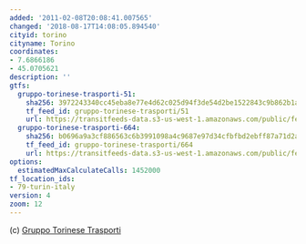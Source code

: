 ```yaml
---
added: '2011-02-08T20:08:41.007565'
changed: '2018-08-17T14:08:05.894540'
cityid: torino
cityname: Torino
coordinates:
- 7.6866186
- 45.0705621
description: ''
gtfs:
  gruppo-torinese-trasporti-51:
    sha256: 3972243340cc45eba8e77e4d62c025d94f3de54d2be1522843c9b862b1a2e636
    tf_feed_id: gruppo-torinese-trasporti/51
    url: https://transitfeeds-data.s3-us-west-1.amazonaws.com/public/feeds/gruppo-torinese-trasporti/51/20170504/gtfs.zip
  gruppo-torinese-trasporti-664:
    sha256: b0696a9a3cf886563c6b3991098a4c9687e97d34cfbfbd2ebff87a71d2a3b59b
    tf_feed_id: gruppo-torinese-trasporti/664
    url: https://transitfeeds-data.s3-us-west-1.amazonaws.com/public/feeds/gruppo-torinese-trasporti/664/20160517/gtfs.zip
options:
  estimatedMaxCalculateCalls: 1452000
tf_location_ids:
- 79-turin-italy
version: 4
zoom: 12
---
```


(c) [Gruppo Torinese Trasporti](http://www.gtt.to.it/)
